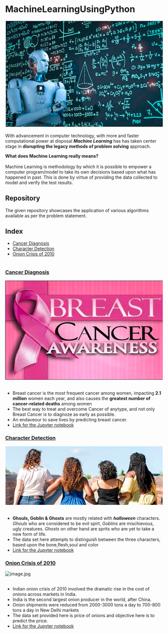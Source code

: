 # MachineLearningUsingPython
![image.PNG](images/banner.PNG)<img align="right"><br><br>
With advancement in computer technology, with more and faster computational power at disposal ___Machine Learning___ has has taken center stage in __disrupting the legacy methods of problem solving__ approach.<br>

__What does Machine Learning really means?__<br><br>
Machine Learning is methodology by which it is possible to empower a computer program/model to take its own decisions based upon what has happened in past. This is done by virtue of providing the data collected to model and verify the test results.<br>

## Repository 
The given repository showcases the application of various algorithms available as per the problem statement.

## Index

- [Cancer Diagnosis](#section1)<br>
- [Character Detection](#section2)<br>
- [Onion Crisis of 2010](#section3)<br>
[](#section2)<br>

<a id=section1></a>
### [Cancer Diagnosis](./CancerDiagnosis)
![image.png](images/can1.PNG)<br><br>
- Breast cancer is the most frequent cancer among women, impacting __2.1 million__ women each year, and also causes the __greatest number of cancer-related deaths__ among women
- The best way to treat and overcome Cancer of anytype, and not only Breast Cancer is to diagnoze as early as possible.
- An endaveour to save lives by predicting breast cancer.
- [Link for the Jupyter notebook](./CancerDiagnosis/Cancer_Diagnosis.ipynb)

<a id=section2></a>
### [Character Detection](./CharacterDetection)
![image.PNG](images/hairtype.PNG)<img align="right"><br><br>
- __Ghouls, Goblin & Ghosts__ are mostly related with ___halloween___ characters. _Ghouls_ who are considered to be evil spirt, _Goblins_ are mischievous, ugly creatures. _Ghosts_ on other hand are sprits who are yet to take a new form of life.
- The data set here attempts to distinguish between the three characters, based upon the bone,flesh,soul and color
- [Link for the Jupyter notebook](./CharacterDetection/CharacterDetection.ipynb)

<a id=section3></a>
### [Onion Crisis of 2010](./OnionCrisis)
![image.jpg](images/onion.jpg)<img align="right"><br><br>
- Indian onion crisis of 2010 involved the dramatic rise in the cost of onions across markets in India.
- India is the second largest onion producer in the world, after China.
- Onion shipments were reduced from 2000-3000 tons a day to 700-800 tons a day in New Delhi markets
- The data set provided here is price of onions and objective here is to predict the price.
- [Link for the Jupyter notebook](./OnionCrisis/timeseries.ipynb)
